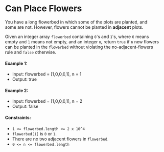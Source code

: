 # Can Place Flowers

You have a long flowerbed in which some of the plots are planted, and some are not. However, flowers cannot be planted in **adjacent** plots.

Given an integer array `flowerbed` containing `0`'s and `1`'s, where `0` means empty and `1` means not empty, and an integer `n`, return `true` if `n` new flowers can be planted in the `flowerbed` without violating the no-adjacent-flowers rule and `false` otherwise.

#### Example 1:

- Input: flowerbed = [1,0,0,0,1], n = 1
- Output: true

#### Example 2:

- Input: flowerbed = [1,0,0,0,1], n = 2
- Output: false

#### Constraints:

- `1 <= flowerbed.length <= 2 x 10^4`
- `flowerbed[i]` is `0` or `1`.
- There are no two adjacent flowers in `flowerbed`.
- `0 <= n <= flowerbed.length`
